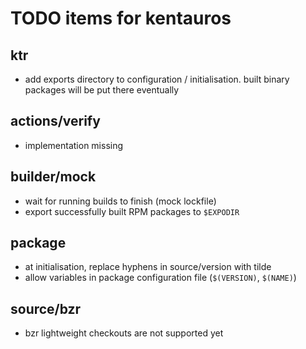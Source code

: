 # TODO items for kentauros


## ktr

- add exports directory to configuration / initialisation. built binary packages
  will be put there eventually


## actions/verify

- implementation missing


## builder/mock

- wait for running builds to finish (mock lockfile)
- export successfully built RPM packages to `$EXPODIR`

## package

- at initialisation, replace hyphens in source/version with tilde
- allow variables in package configuration file (`$(VERSION)`, `$(NAME)`)


## source/bzr

- bzr lightweight checkouts are not supported yet


